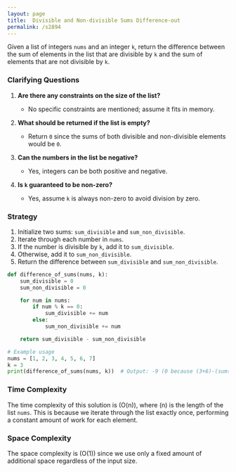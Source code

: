 ```yaml
---
layout: page
title:  Divisible and Non-divisible Sums Difference-out
permalink: /s2894
---
```


Given a list of integers `nums` and an integer `k`, return the difference between the sum of elements in the list that are divisible by `k` and the sum of elements that are not divisible by `k`.

### Clarifying Questions

1. **Are there any constraints on the size of the list?**
    - No specific constraints are mentioned; assume it fits in memory.

2. **What should be returned if the list is empty?**
    - Return `0` since the sums of both divisible and non-divisible elements would be `0`.

3. **Can the numbers in the list be negative?**
    - Yes, integers can be both positive and negative.

4. **Is `k` guaranteed to be non-zero?**
    - Yes, assume `k` is always non-zero to avoid division by zero.

### Strategy

1. Initialize two sums: `sum_divisible` and `sum_non_divisible`.
2. Iterate through each number in `nums`.
3. If the number is divisible by `k`, add it to `sum_divisible`.
4. Otherwise, add it to `sum_non_divisible`.
5. Return the difference between `sum_divisible` and `sum_non_divisible`.

```python
def difference_of_sums(nums, k):
    sum_divisible = 0
    sum_non_divisible = 0

    for num in nums:
        if num % k == 0:
            sum_divisible += num
        else:
            sum_non_divisible += num

    return sum_divisible - sum_non_divisible

# Example usage
nums = [1, 2, 3, 4, 5, 6, 7]
k = 3
print(difference_of_sums(nums, k))  # Output: -9 (0 because (3+6)-(sum(1, 2, 4, 5, 7)) equals -17)
```

### Time Complexity

The time complexity of this solution is \(O(n)\), where \(n\) is the length of the list `nums`. This is because we iterate through the list exactly once, performing a constant amount of work for each element. 

### Space Complexity

The space complexity is \(O(1)\) since we use only a fixed amount of additional space regardless of the input size.